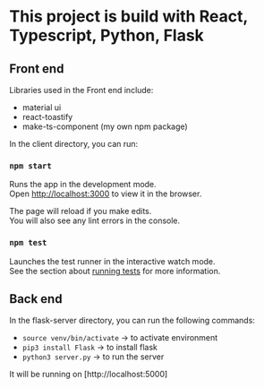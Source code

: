 # This project is build with React, Typescript, Python, Flask

## Front end

Libraries used in the Front end include:

- material ui
- react-toastify
- make-ts-component (my own npm package)

In the client directory, you can run:

### `npm start`

Runs the app in the development mode.\
Open [http://localhost:3000](http://localhost:3000) to view it in the browser.

The page will reload if you make edits.\
You will also see any lint errors in the console.

### `npm test`

Launches the test runner in the interactive watch mode.\
See the section about [running tests](https://facebook.github.io/create-react-app/docs/running-tests) for more information.

## Back end

In the flask-server directory, you can run the following commands:

- `source venv/bin/activate` -> to activate environment
- `pip3 install Flask` -> to install flask
- `python3 server.py` -> to run the server

It will be running on [http://localhost:5000]
